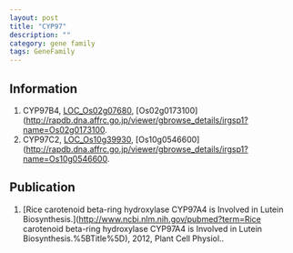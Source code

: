 ```yaml
---
layout: post
title: "CYP97"
description: ""
category: gene family
tags: GeneFamily
---
```


## Information
1. CYP97B4, [LOC_Os02g07680](http://rice.plantbiology.msu.edu/cgi-bin/ORF_infopage.cgi?orf=LOC_Os02g07680), [Os02g0173100](http://rapdb.dna.affrc.go.jp/viewer/gbrowse_details/irgsp1?name=Os02g0173100.
2. CYP97C2, [LOC_Os10g39930](http://rice.plantbiology.msu.edu/cgi-bin/ORF_infopage.cgi?orf=LOC_Os10g39930), [Os10g0546600](http://rapdb.dna.affrc.go.jp/viewer/gbrowse_details/irgsp1?name=Os10g0546600.

## Publication
1. [Rice carotenoid beta-ring hydroxylase CYP97A4 is Involved in Lutein Biosynthesis.](http://www.ncbi.nlm.nih.gov/pubmed?term=Rice carotenoid beta-ring hydroxylase CYP97A4 is Involved in Lutein Biosynthesis.%5BTitle%5D), 2012, Plant Cell Physiol..


